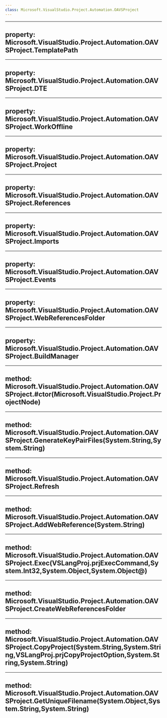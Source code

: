 ```yaml
---
class: Microsoft.VisualStudio.Project.Automation.OAVSProject
---
```


---
property: Microsoft.VisualStudio.Project.Automation.OAVSProject.TemplatePath
---

---
property: Microsoft.VisualStudio.Project.Automation.OAVSProject.DTE
---

---
property: Microsoft.VisualStudio.Project.Automation.OAVSProject.WorkOffline
---

---
property: Microsoft.VisualStudio.Project.Automation.OAVSProject.Project
---

---
property: Microsoft.VisualStudio.Project.Automation.OAVSProject.References
---

---
property: Microsoft.VisualStudio.Project.Automation.OAVSProject.Imports
---

---
property: Microsoft.VisualStudio.Project.Automation.OAVSProject.Events
---

---
property: Microsoft.VisualStudio.Project.Automation.OAVSProject.WebReferencesFolder
---

---
property: Microsoft.VisualStudio.Project.Automation.OAVSProject.BuildManager
---

---
method: Microsoft.VisualStudio.Project.Automation.OAVSProject.#ctor(Microsoft.VisualStudio.Project.ProjectNode)
---

---
method: Microsoft.VisualStudio.Project.Automation.OAVSProject.GenerateKeyPairFiles(System.String,System.String)
---

---
method: Microsoft.VisualStudio.Project.Automation.OAVSProject.Refresh
---

---
method: Microsoft.VisualStudio.Project.Automation.OAVSProject.AddWebReference(System.String)
---

---
method: Microsoft.VisualStudio.Project.Automation.OAVSProject.Exec(VSLangProj.prjExecCommand,System.Int32,System.Object,System.Object@)
---

---
method: Microsoft.VisualStudio.Project.Automation.OAVSProject.CreateWebReferencesFolder
---

---
method: Microsoft.VisualStudio.Project.Automation.OAVSProject.CopyProject(System.String,System.String,VSLangProj.prjCopyProjectOption,System.String,System.String)
---

---
method: Microsoft.VisualStudio.Project.Automation.OAVSProject.GetUniqueFilename(System.Object,System.String,System.String)
---

